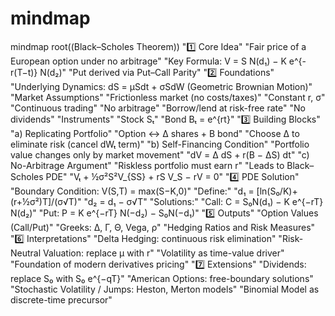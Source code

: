 # mindmap

mindmap
  root((Black–Scholes Theorem))
    "1️⃣ Core Idea"
      "Fair price of a European option under no arbitrage"
      "Key Formula: V = S N(d₁) − K e^{-r(T−t)} N(d₂)"
      "Put derived via Put–Call Parity"
    "2️⃣ Foundations"
      "Underlying Dynamics: dS = μSdt + σSdW (Geometric Brownian Motion)"
      "Market Assumptions"
        "Frictionless market (no costs/taxes)"
        "Constant r, σ"
        "Continuous trading"
        "No arbitrage"
        "Borrow/lend at risk-free rate"
        "No dividends"
      "Instruments"
        "Stock Sₜ"
        "Bond Bₜ = e^{rt}"
    "3️⃣ Building Blocks"
      "a) Replicating Portfolio"
        "Option ↔ Δ shares + B bond"
        "Choose Δ to eliminate risk (cancel dWₜ term)"
      "b) Self-Financing Condition"
        "Portfolio value changes only by market movement"
        "dV = Δ dS + r(B − ΔS) dt"
      "c) No-Arbitrage Argument"
        "Riskless portfolio must earn r"
        "Leads to Black–Scholes PDE"
        "Vₜ + ½σ²S²V_{SS} + rS V_S − rV = 0"
    "4️⃣ PDE Solution"
      "Boundary Condition: V(S,T) = max(S−K,0)"
      "Define:"
        "d₁ = [ln(S₀/K)+(r+½σ²)T]/(σ√T)"
        "d₂ = d₁ − σ√T"
      "Solutions:"
        "Call: C = S₀N(d₁) − K e^{−rT} N(d₂)"
        "Put:  P = K e^{−rT} N(−d₂) − S₀N(−d₁)"
    "5️⃣ Outputs"
      "Option Values (Call/Put)"
      "Greeks: Δ, Γ, Θ, Vega, ρ"
      "Hedging Ratios and Risk Measures"
    "6️⃣ Interpretations"
      "Delta Hedging: continuous risk elimination"
      "Risk-Neutral Valuation: replace μ with r"
      "Volatility as time-value driver"
      "Foundation of modern derivatives pricing"
    "7️⃣ Extensions"
      "Dividends: replace S₀ with S₀ e^{−qT}"
      "American Options: free-boundary solutions"
      "Stochastic Volatility / Jumps: Heston, Merton models"
      "Binomial Model as discrete-time precursor"
